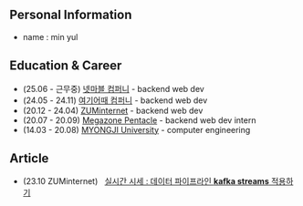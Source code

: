 ## Personal Information
- name : min yul

## Education & Career 
- (25.06 - 근무중) [넷마블 컴퍼니](https://www.netmarble.net/) - backend web dev
- (24.05 - 24.11)  [여기어때 컴퍼니](https://gccompany.co.kr/) - backend web dev
- (20.12 - 24.04) [ZUMinternet](https://zum.com/) - backend web dev
- (20.07 - 20.09) [Megazone Pentacle](https://www.pentacle.co.kr/#MAIN) - backend web dev intern
- (14.03 - 20.08) [MYONGJI University](https://www.mju.ac.kr/sites/mjukr/intro/intro.html) - computer engineering

## Article
- (23.10 ZUMinternet) &nbsp; [실시간 시세 : 데이터 파이프라인 **kafka streams** 적용하기](https://albbloomer.github.io/kafkastreams20231202/)
